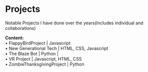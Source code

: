 # Projects
Notable Projects I have done over the years(Includes individual and collaborations)

**Content:** <br>
• FlappyBirdProject | Javascript <br>
• New Generational Tech | HTML, CSS, Javascript <br>
• The Blaze Bot | Python | <br>
• VR Project | Javascript, HTML, CSS <br>
• ZombieThanksgivingProject | Python <br>
